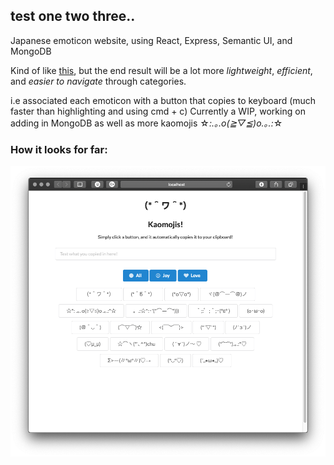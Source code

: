 ## test one two three..


Japanese emoticon website, using React, Express, Semantic UI, and MongoDB

Kind of like [this](http://japaneseemoticons.me), but the end result will be a lot more _lightweight_, _efficient_, and _easier to navigate_ through categories. 

i.e associated each emoticon with a button that copies to keyboard (much faster than highlighting and using cmd + c)
Currently a WIP, working on adding in MongoDB as well as more kaomojis  ☆*:.｡.o(≧▽≦)o.｡.:*☆ 


### How it looks for far:

![](public/kaomoji.png)
